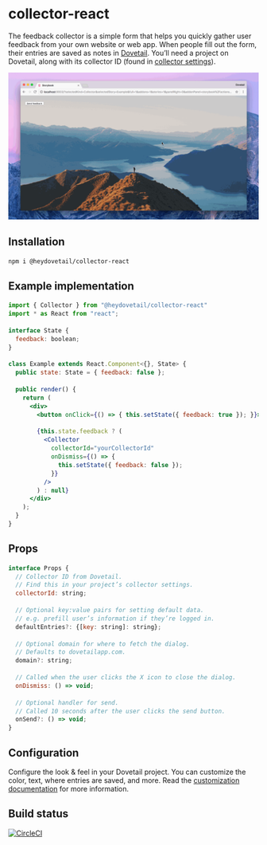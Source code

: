 # collector-react

The feedback collector is a simple form that helps you quickly gather user feedback from your own website or web app. When people fill out the form, their entries are saved as notes in [Dovetail](https://dovetailapp.com). You’ll need a project on Dovetail, along with its collector ID (found in [collector settings](https://dovetailapp.com/help/collector-customize)).

![Collector demo](img/demo.gif?raw=true "Collector demo")

## Installation

```bash
npm i @heydovetail/collector-react
```

## Example implementation

```jsx
import { Collector } from "@heydovetail/collector-react"
import * as React from "react";

interface State {
  feedback: boolean;
}

class Example extends React.Component<{}, State> {
  public state: State = { feedback: false };

  public render() {
    return (
      <div>
        <button onClick={() => { this.setState({ feedback: true }); }}>Send feedback</button>

        {this.state.feedback ? (
          <Collector
            collectorId="yourCollectorId"
            onDismiss={() => {
              this.setState({ feedback: false });
            }}
          />
        ) : null}
      </div>
    );
  }
}
``` 

## Props

```jsx
interface Props {
  // Collector ID from Dovetail.
  // Find this in your project’s collector settings.
  collectorId: string;

  // Optional key:value pairs for setting default data.
  // e.g. prefill user’s information if they’re logged in.
  defaultEntries?: {[key: string]: string};

  // Optional domain for where to fetch the dialog.
  // Defaults to dovetailapp.com.
  domain?: string;

  // Called when the user clicks the X icon to close the dialog.
  onDismiss: () => void;

  // Optional handler for send.
  // Called 10 seconds after the user clicks the send button.
  onSend?: () => void;
}
```

## Configuration

Configure the look & feel in your Dovetail project. You can customize the color, text, where entries are saved, and more. Read the [customization documentation](https://dovetailapp.com/help/collector-customize) for more information.

## Build status

[![CircleCI](https://circleci.com/gh/heydovetail/collector-react.svg?style=svg)](https://circleci.com/gh/heydovetail/collector-react)
